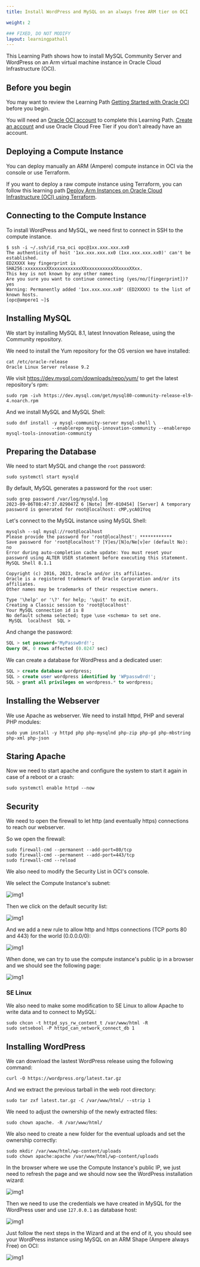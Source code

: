```yaml
---
title: Install WordPress and MySQL on an always free ARM tier on OCI 

weight: 2

### FIXED, DO NOT MODIFY
layout: learningpathall
---
```


This Learning Path shows how to install MySQL Community Server and WordPress on an Arm virtual machine instance in Oracle Cloud Infrastructure (OCI).

## Before you begin

You may want to review the Learning Path [Getting Started with Oracle OCI](/learning-paths/servers-and-cloud-computing/csp/oci/) before you begin.

You will need an [Oracle OCI account](https://cloud.oracle.com/) to complete this Learning Path. [Create an account](https://signup.oraclecloud.com/) and use Oracle Cloud Free Tier if you don’t already have an account.

## Deploying a Compute Instance

You can deploy manually an ARM (Ampere) compute instance in OCI via the console or use Terraform.

If you want to deploy a raw compute instance using Terraform, you can follow this learning path [Deploy Arm Instances on Oracle Cloud Infrastructure (OCI) using Terraform](https://learn.arm.com/learning-paths/servers-and-cloud-computing/oci-terraform/).

## Connecting to the Compute Instance

To install WordPress and MySQL, we need first to connect in SSH to the compute instance.

```console
$ ssh -i ~/.ssh/id_rsa_oci opc@1xx.xxx.xxx.xx0
The authenticity of host '1xx.xxx.xxx.xx0 (1xx.xxx.xxx.xx0)' can't be established.
ED2XXXX key fingerprint is SHA256:xxxxxxxxXXxxxxxxxxxxxXXxxxxxxxxxxXXxxxxXXxx.
This key is not known by any other names
Are you sure you want to continue connecting (yes/no/[fingerprint])? yes
Warning: Permanently added '1xx.xxx.xxx.xx0' (ED2XXXX) to the list of known hosts.
[opc@ampere1 ~]$
```

## Installing MySQL

We start by installing MySQL 8.1, latest Innovation Release, using the Community repository.

We need to install the Yum repository for the OS version we have installed:

```console
cat /etc/oracle-release 
Oracle Linux Server release 9.2
```

We visit https://dev.mysql.com/downloads/repo/yum/ to get the latest repository's rpm:

```console
sudo rpm -ivh https://dev.mysql.com/get/mysql80-community-release-el9-4.noarch.rpm
```

And we install MySQL and MySQL Shell:

```console
sudo dnf install -y mysql-community-server mysql-shell \
                 --enablerepo mysql-innovation-community --enablerepo mysql-tools-innovation-community
```

## Preparing the Database

We need to start MySQL and change the `root` password:

```console
sudo systemctl start mysqld
```

By default, MySQL generates a password for the `root` user:

```console
sudo grep password /var/log/mysqld.log 
2023-09-06T08:47:37.029047Z 6 [Note] [MY-010454] [Server] A temporary password is generated for root@localhost: cMP,ycA01Yoq
```

Let's connect to the MySQL instance using MySQL Shell:

```console
mysqlsh --sql mysql://root@localhost
Please provide the password for 'root@localhost': ************
Save password for 'root@localhost'? [Y]es/[N]o/Ne[v]er (default No): no
Error during auto-completion cache update: You must reset your password using ALTER USER statement before executing this statement.
MySQL Shell 8.1.1

Copyright (c) 2016, 2023, Oracle and/or its affiliates.
Oracle is a registered trademark of Oracle Corporation and/or its affiliates.
Other names may be trademarks of their respective owners.

Type '\help' or '\?' for help; '\quit' to exit.
Creating a Classic session to 'root@localhost'
Your MySQL connection id is 8
No default schema selected; type \use <schema> to set one.
 MySQL  localhost  SQL > 
```

And change the password:

```sql
SQL > set password='MyPassw0rd!';
Query OK, 0 rows affected (0.0247 sec)
```

We can create a database for WordPress and a dedicated user:

```sql
SQL > create database wordpress;
SQL > create user wordpress identified by 'WPpassw0rd!';
SQL > grant all privileges on wordpress.* to wordpress;
```

## Installing the Webserver

We use Apache as webserver. We need to install httpd, PHP and several PHP modules:

```console
sudo yum install -y httpd php php-mysqlnd php-zip php-gd php-mbstring php-xml php-json
```

## Staring Apache

Now we need to start apache and configure the system to start it again in case of a reboot or a crash:

```console
sudo systemctl enable httpd --now
```

## Security

We need to open the firewall to let http (and eventually https) connections to reach our webserver.

So we open the firewall:

```console
sudo firewall-cmd --permanent --add-port=80/tcp
sudo firewall-cmd --permanent --add-port=443/tcp
sudo firewall-cmd --reload
```

We also need to modify the Security List in OCI's console.

We select the Compute Instance's subnet:

![img1](images/01.png)

Then we click on the default security list:

![img1](images/02.png)

And we add a new rule to allow http and https connections (TCP ports 80 and 443) for the world (0.0.0.0/0):

![img1](images/03.png)

When done, we can try to use the compute instance's public ip in a browser and we should see the following page:

![img1](images/04.png)

### SE Linux

We also need to make some modification to SE Linux to allow Apache to write data and to connect to MySQL:

```console
sudo chcon -t httpd_sys_rw_content_t /var/www/html -R
sudo setsebool -P httpd_can_network_connect_db 1
```

## Installing WordPress

We can download the lastest WordPress release using the following command:

```console
curl -O https://wordpress.org/latest.tar.gz
```

And we extract the previous tarball in the web root directory:

```console
sudo tar zxf latest.tar.gz -C /var/www/html/ --strip 1
```

We need to adjust the ownership of the newly extracted files:

```console
sudo chown apache. -R /var/www/html/
```

We also need to create a new folder for the eventual uploads and set the ownership correctly:

```console
sudo mkdir /var/www/html/wp-content/uploads
sudo chown apache:apache /var/www/html/wp-content/uploads
```

In the browser where we use the Compute Instance's public IP, we just need to refresh the page and
we should now see the WordPress installation wizard:

![img1](images/05.png)

Then we need to use the credentials we have created in MySQL for the WordPress user and use `127.0.0.1` as database host:

![img1](images/06.png)

Just follow the next steps in the Wizard and at the end of it, you should see your WordPress instance using MySQL on an ARM Shape (Ampere always Free) on OCI:

![img1](images/07.png)